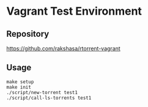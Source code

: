 # Vagrant Test Environment

## Repository

https://github.com/rakshasa/rtorrent-vagrant

## Usage

    make setup
    make init
    ./script/new-torrent test1
    ./script/call-ls-torrents test1
